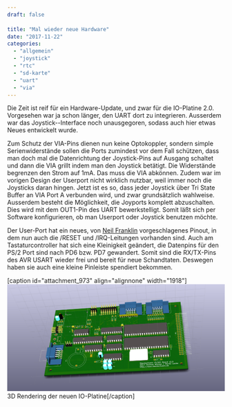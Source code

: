 ```yaml
---
draft: false

title: "Mal wieder neue Hardware"
date: "2017-11-22"
categories: 
  - "allgemein"
  - "joystick"
  - "rtc"
  - "sd-karte"
  - "uart"
  - "via"
---
```


Die Zeit ist reif für ein Hardware-Update, und zwar für die IO-Platine 2.0. Vorgesehen war ja schon länger, den UART dort zu integrieren. Ausserdem war das Joystick--Interface noch unausgegoren, sodass auch hier etwas Neues entwickelt wurde.

Zum Schutz der VIA-Pins dienen nun keine Optokoppler, sondern simple Serienwiderstände sollen die Ports zumindest vor dem Fall schützen, dass man doch mal die Datenrichtung der Joystick-Pins auf Ausgang schaltet und dann die VIA grillt indem man den Joystick betätigt. Die Widerstände begrenzen den Strom auf 1mA. Das muss die VIA abkönnen. Zudem war im vorigen Design der Userport nicht wirklich nutzbar, weil immer noch die Joysticks daran hingen. Jetzt ist es so, dass jeder Joystick über Tri State Buffer an VIA Port A verbunden wird, und zwar grundsätzlich wahlweise. Ausserdem besteht die Möglichkeit, die Joyports komplett abzuschalten. Dies wird mit dem OUT1-Pin des UART bewerkstelligt. Somit läßt sich per Software konfigurieren, ob man Userport oder Joystick benutzen möchte.

Der User-Port hat ein neues, von [Neil Franklin](http://neil.franklin.ch/) vorgeschlagenes Pinout, in dem nun auch die /RESET und /IRQ-Leitungen vorhanden sind. Auch am Tastaturcontroller hat sich eine Kleinigkeit geändert, die Datenpins für den PS/2 Port sind nach PD6 bzw. PD7 gewandert. Somit sind die RX/TX-Pins des AVR USART wieder frei und bereit für neue Schandtaten. Deswegen haben sie auch eine kleine Pinleiste spendiert bekommen.

\[caption id="attachment\_973" align="alignnone" width="1918"\]![io2_0](images/io2_0.png) 3D Rendering der neuen IO-Platine\[/caption\]
